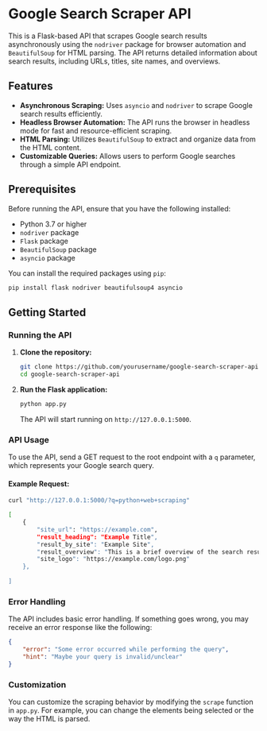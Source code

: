 # Google Search Scraper API

This is a Flask-based API that scrapes Google search results asynchronously using the `nodriver` package for browser automation and `BeautifulSoup` for HTML parsing. The API returns detailed information about search results, including URLs, titles, site names, and overviews.

## Features

- **Asynchronous Scraping:** Uses `asyncio` and `nodriver` to scrape Google search results efficiently.
- **Headless Browser Automation:** The API runs the browser in headless mode for fast and resource-efficient scraping.
- **HTML Parsing:** Utilizes `BeautifulSoup` to extract and organize data from the HTML content.
- **Customizable Queries:** Allows users to perform Google searches through a simple API endpoint.

## Prerequisites

Before running the API, ensure that you have the following installed:

- Python 3.7 or higher
- `nodriver` package
- `Flask` package
- `BeautifulSoup` package
- `asyncio` package

You can install the required packages using `pip`:

```bash
pip install flask nodriver beautifulsoup4 asyncio
```

## Getting Started

### Running the API

1. **Clone the repository:**

    ```bash
    git clone https://github.com/yourusername/google-search-scraper-api.git
    cd google-search-scraper-api
    ```

2. **Run the Flask application:**

    ```bash
    python app.py
    ```

    The API will start running on `http://127.0.0.1:5000`.

### API Usage

To use the API, send a GET request to the root endpoint with a `q` parameter, which represents your Google search query.

#### Example Request:

```bash
curl "http://127.0.0.1:5000/?q=python+web+scraping"

[
    {
        "site_url": "https://example.com",
        "result_heading": "Example Title",
        "result_by_site": "Example Site",
        "result_overview": "This is a brief overview of the search result.",
        "site_logo": "https://example.com/logo.png"
    },
    
]
```
### Error Handling

The API includes basic error handling. If something goes wrong, you may receive an error response like the following:

```json
{
    "error": "Some error occurred while performing the query",
    "hint": "Maybe your query is invalid/unclear"
}
```
### Customization

You can customize the scraping behavior by modifying the `scrape` function in `app.py`. For example, you can change the elements being selected or the way the HTML is parsed.
